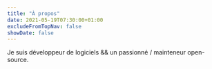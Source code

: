 ```yaml
---
title: "À propos"
date: 2021-05-19T07:30:00+01:00
excludeFromTopNav: false
showDate: false
---
```


Je suis développeur de logiciels && un passionné / mainteneur open-source.